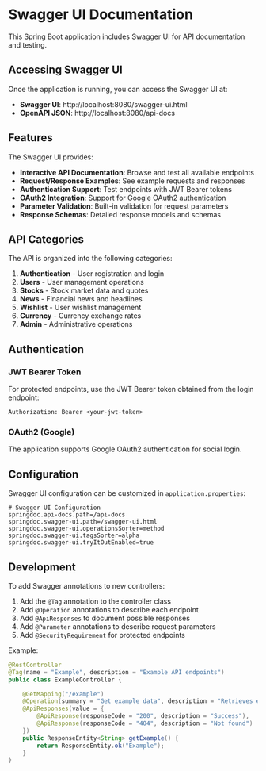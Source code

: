 # Swagger UI Documentation

This Spring Boot application includes Swagger UI for API documentation and testing.

## Accessing Swagger UI

Once the application is running, you can access the Swagger UI at:

- **Swagger UI**: http://localhost:8080/swagger-ui.html
- **OpenAPI JSON**: http://localhost:8080/api-docs

## Features

The Swagger UI provides:

- **Interactive API Documentation**: Browse and test all available endpoints
- **Request/Response Examples**: See example requests and responses
- **Authentication Support**: Test endpoints with JWT Bearer tokens
- **OAuth2 Integration**: Support for Google OAuth2 authentication
- **Parameter Validation**: Built-in validation for request parameters
- **Response Schemas**: Detailed response models and schemas

## API Categories

The API is organized into the following categories:

1. **Authentication** - User registration and login
2. **Users** - User management operations
3. **Stocks** - Stock market data and quotes
4. **News** - Financial news and headlines
5. **Wishlist** - User wishlist management
6. **Currency** - Currency exchange rates
7. **Admin** - Administrative operations

## Authentication

### JWT Bearer Token
For protected endpoints, use the JWT Bearer token obtained from the login endpoint:
```
Authorization: Bearer <your-jwt-token>
```

### OAuth2 (Google)
The application supports Google OAuth2 authentication for social login.

## Configuration

Swagger UI configuration can be customized in `application.properties`:

```properties
# Swagger UI Configuration
springdoc.api-docs.path=/api-docs
springdoc.swagger-ui.path=/swagger-ui.html
springdoc.swagger-ui.operationsSorter=method
springdoc.swagger-ui.tagsSorter=alpha
springdoc.swagger-ui.tryItOutEnabled=true
```

## Development

To add Swagger annotations to new controllers:

1. Add the `@Tag` annotation to the controller class
2. Add `@Operation` annotations to describe each endpoint
3. Add `@ApiResponses` to document possible responses
4. Add `@Parameter` annotations to describe request parameters
5. Add `@SecurityRequirement` for protected endpoints

Example:
```java
@RestController
@Tag(name = "Example", description = "Example API endpoints")
public class ExampleController {

    @GetMapping("/example")
    @Operation(summary = "Get example data", description = "Retrieves example data")
    @ApiResponses(value = {
        @ApiResponse(responseCode = "200", description = "Success"),
        @ApiResponse(responseCode = "404", description = "Not found")
    })
    public ResponseEntity<String> getExample() {
        return ResponseEntity.ok("Example");
    }
}
``` 